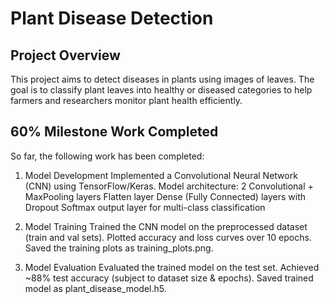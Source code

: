 # Plant Disease Detection

## Project Overview
This project aims to detect diseases in plants using images of leaves. The goal is to classify plant leaves into healthy or diseased categories to help farmers and researchers monitor plant health efficiently.

## 60% Milestone Work Completed
So far, the following work has been completed:

1. Model Development
    Implemented a Convolutional Neural Network (CNN) using TensorFlow/Keras.
    Model architecture:
    2 Convolutional + MaxPooling layers
    Flatten layer
    Dense (Fully Connected) layers with Dropout
    Softmax output layer for multi-class classification

2. Model Training
    Trained the CNN model on the preprocessed dataset (train and val sets).
    Plotted accuracy and loss curves over 10 epochs.
    Saved the training plots as training_plots.png.

3. Model Evaluation
    Evaluated the trained model on the test set.
    Achieved ~88% test accuracy (subject to dataset size & epochs).
    Saved trained model as plant_disease_model.h5.